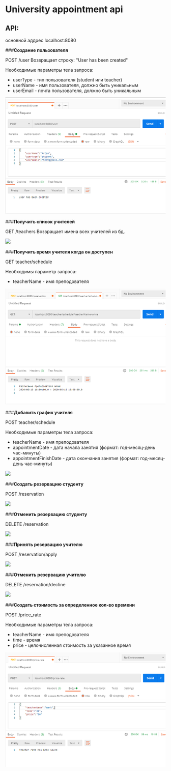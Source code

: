 # University appointment api

## API:
основной аддрес localhost:8080

###__Создание пользователя__

POST /user 
Возвращает строку: "User has been created"

Необходимые параметры тела запроса:
* userType - тип пользователя (student или teacher)
* userName - имя пользователя, должно быть уникальным
* userEmail - почта пользователя, должно быть уникальным

![](/src/main/resources/images/create_user.png)

###__Получить список учителей__

GET /teachers
Возвращает имена всех учителей из бд.

![](/src/main/resources/images/teachers)

###__Получить время учителя когда он доступен__

GET teacher/schedule

Необходимы параметр запроса:
* teacherName - имя преподователя

![](/src/main/resources/images/get_teacher_schedule.png)

###__Добавить график учителя__

POST teacher/schedule

Необходимые параметры тела запроса:
* teacherName - имя преподователя
* appointmentDate - дата начала занятия (формат: год-месяц-день час-минуты)
* appointmentFinishDate - дата окончания занятия (формат: год-месяц-день час-минуты)

![](/src/main/resources/images/teacher_schedule)

###__Создать резервацию студенту__

POST /reservation

![](/images/)

###__Отменить резервацию студенту__

DELETE /reservation

![](/images/)

###__Принять резервацию учителю__

POST /reservation/apply

![](/images/)

###__Отменить резервацию учителю__

DELETE /reservation/decline

![](/images/)

###__Создать стоимость за определенное кол-во времени__

POST /price_rate

Необходимые параметры тела запроса:
* teacherName - имя преподователя
* time - время
* price - целочисленная стоимость за указанное время

![](/src/main/resources/images/price_rate.png)











